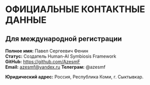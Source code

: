 # ОФИЦИАЛЬНЫЕ КОНТАКТНЫЕ ДАННЫЕ
## Для международной регистрации

**Полное имя:** Павел Сергеевич Фенин  
**Статус:** Создатель Human-AI Symbiosis Framework  
**GitHub:** https://github.com/AzesmF  
**Email:** azesmf@yandex.ru
**Телеграм:** @azesmf

**Юридический адрес:** Россия, Республика Коми, г. Сыктывкар.
